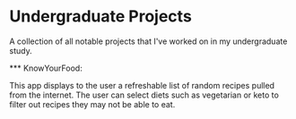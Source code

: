 # Undergraduate Projects
A collection of all notable projects that I've worked on in my undergraduate study.

*** KnowYourFood:

  This app displays to the user a refreshable list of random recipes pulled from the internet. The user can select diets such as vegetarian or keto to filter out recipes they may     not be able to eat.
